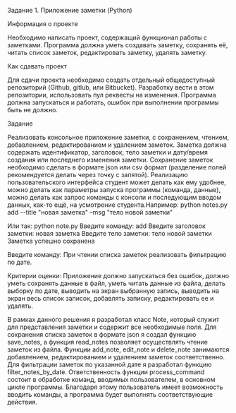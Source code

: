 Задание 1. Приложение заметки (Python)

Информация о проекте

Необходимо написать проект, содержащий функционал работы с заметками.
Программа должна уметь создавать заметку, сохранять её, читать список
заметок, редактировать заметку, удалять заметку.

Как сдавать проект

Для сдачи проекта необходимо создать отдельный общедоступный
репозиторий (Github, gitlub, или Bitbucket). Разработку вести в этом
репозитории, использовать пул реквесты на изменения. Программа должна
запускаться и работать, ошибок при выполнении программы быть не должно.

Задание

Реализовать консольное приложение заметки, с сохранением, чтением,
добавлением, редактированием и удалением заметок. Заметка должна
содержать идентификатор, заголовок, тело заметки и дату/время создания или
последнего изменения заметки. Сохранение заметок необходимо сделать в
формате json или csv формат (разделение полей рекомендуется делать через
точку с запятой). Реализацию пользовательского интерфейса студент может
делать как ему удобнее, можно делать как параметры запуска программы
(команда, данные), можно делать как запрос команды с консоли и
последующим вводом данных, как-то ещё, на усмотрение студента.Например:
python notes.py add --title "новая заметка" –msg "тело новой заметки"

Или так:
python note.py
Введите команду: add
Введите заголовок заметки: новая заметка
Введите тело заметки: тело новой заметки
Заметка успешно сохранена

Введите команду:
При чтении списка заметок реализовать фильтрацию по дате.

Критерии оценки:
Приложение должно запускаться без ошибок, должно уметь сохранять данные
в файл, уметь читать данные из файла, делать выборку по дате, выводить на
экран выбранную запись, выводить на экран весь список записок, добавлять
записку, редактировать ее и удалять.

В рамках данного решения я разработал класс Note, который служит для представления заметки и содержит все необходимые поля. Для сохранения списка заметок в формате json я создал функцию save_notes, а функция read_notes позволяет осуществлять чтение заметок из файла. Функции add_note, edit_note и delete_note занимаются добавлением, редактированием и удалением заметок соответственно. Для фильтрации заметок по указанной дате я разработал функцию filter_notes_by_date. Ответственность функции process_command состоит в обработке команд, вводимых пользователем, в основном цикле программы. Благодаря этому пользователь имеет возможность вводить команды, а программа будет выполнять соответствующие действия.
